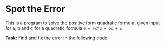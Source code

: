 # Spot the Error

This is a program to solve the positive form quadratic formula, given input for a, b and c for a quadratic formula
`0 = ax^2 + bx + c`

**Task:** Find and fix the error in the following code.